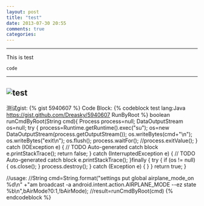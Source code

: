```yaml
---
layout: post
title: "test"
date: 2013-07-30 20:55
comments: true
categories: 
---
```

-------------------------------------
This is test
```
code
```
-------------------------------------
![test](http://i.minus.com/i01yeD3zCWPoV.jpg)
-------------------------------------
测试gist:
{% gist 5940607 %}
Code Block:
{% codeblock test lang:Java https://gist.github.com/Dreasky/5940607  RunByRoot %}
  boolean runCmdByRoot(String cmd){
    Process process=null;
        DataOutputStream os=null;
        try {
            process=Runtime.getRuntime().exec("su");
            os=new DataOutputStream(process.getOutputStream());
            os.writeBytes(cmd+"\n");
            os.writeBytes("exit\n");
            os.flush();
            process.waitFor();
            //process.exitValue();
        } catch (IOException e) {
            // TODO Auto-generated catch block
            e.printStackTrace();
            return false;
        } catch (InterruptedException e) {
            // TODO Auto-generated catch block
            e.printStackTrace();
        }finally {
            try {
                if (os != null) {
                    os.close();
                }
                process.destroy();
            } catch (Exception e) {
            }
        }
         return true;
    }
 
//usage:
//String cmd=String.format("settings put global airplane_mode_on %d\n" +"am broadcast -a android.intent.action.AIRPLANE_MODE --ez state %b\n",bAirMode?0:1,!bAirMode);
//result=runCmdByRoot(cmd)
{% endcodeblock %}